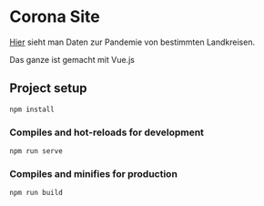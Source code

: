 # Corona Site

[Hier](http://tobias.reicherzer.de/corona) sieht man Daten zur Pandemie  von bestimmten Landkreisen.

Das ganze ist gemacht mit Vue.js

## Project setup
```
npm install
```

### Compiles and hot-reloads for development
```
npm run serve
```

### Compiles and minifies for production
```
npm run build
```
